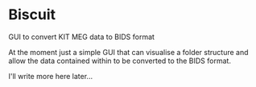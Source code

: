 # Biscuit
GUI to convert KIT MEG data to BIDS format

At the moment just a simple GUI that can visualise a folder structure and allow the data contained within to be converted to the BIDS format.

I'll write more here later...
